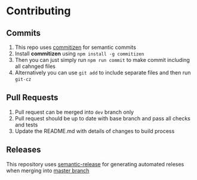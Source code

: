 # Contributing
## Commits
1. This repo uses [commitizen](https://github.com/commitizen/cz-cli) for semantic commits
2. Install **commitizen** using `npm install -g commitizen`
3. Then you can just simply run `npm run commit` to make commit including all cahnged files
4. Alternatively you can use `git add` to include separate files and then run `git-cz`
## Pull Requests
1. Pull request can be merged into `dev` branch only
2. Pull request should be up to date with base branch and pass all checks and tests
3. Update the README.md with details of changes to build process
## Releases
This repository uses [semantic-release](https://github.com/semantic-release/semantic-release) for generating automated releses when merging into [master branch](https://github.com/couchgaming/lastword-server/tree/master)
